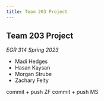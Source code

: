```yaml
---
title: Team 203 Project
---
```


## Team 203 Project

_EGR 314_
_Spring 2023_

* Madi Hedges
* Hasan Kaysan
* Morgan Strube 
* Zachary Felty

commit + push ZF
commit + push MS